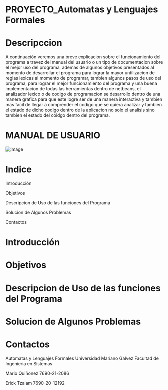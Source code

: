 # PROYECTO_Automatas y Lenguajes Formales
# Descripccion
A continuación veremos una breve explicacion sobre el funcionamiento del programa a travez del manual del usuario o un tipo de documentacion sobre el mejor uso del programa, ademas de algunos objetivos presentados al momento de desarrollar el programa para lograr la mayor untilizacion de reglas lexicas al momento de programar, tambien algunos pasos de uso del programa, para lograr el mejor funcionamiento del programa y una buena implementacion de todas las herramientas dentro de netbeans, el analizador lexico o de codigo de programacion se desarrollo dentro de una manera grafica para que este logre ser de una manera interactiva y tambien mas facil de llegar a comprender el codigo que se quiera analizar y tambien el estado de dicho codigo dentro de la aplicacion no solo el analisis sino tambien el estado del coidgo dentro del programa.

# MANUAL DE USUARIO

![image](https://github.com/MarioMR81/PruebaPrimerPROYECTOAUTOMATAS/assets/91577396/1c712457-5ac1-4ff5-ac3f-005e347c031f)


# Indice

Introducción

Objetivos

Descripcion de Uso de las funciones del Programa

Solucion de Algunos Problemas

Contactos

# Introducción

# Objetivos

# Descripcion de Uso de las funciones del Programa


# Solucion de Algunos Problemas


# Contactos

Automatas y Lenguajes Formales Universidad Mariano Galvez Facultad de Ingenieria en Sistemas 


Mario Quiñonez 7690-21-2086

Erick Tzalam 7690-20-12192
